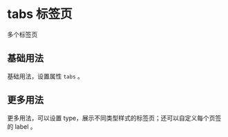 # tabs 标签页

多个标签页

## 基础用法

基础用法，设置属性 `tabs` 。

<ExampleModule fileName="basic"/>

## 更多用法

更多用法，可以设置 type，展示不同类型样式的标签页；还可以自定义每个页签的 label 。

<ExampleModule fileName="more"/>
<PropsRenderDoc />
